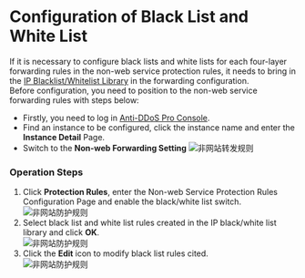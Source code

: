 # Configuration of Black List and White List
If it is necessary to configure black lists and white lists for each four-layer forwarding rules in the non-web service protection rules, it needs to bring in the [IP Blacklist/Whitelist Library](../../../../../documentation/Cloud-Security/Anti-DDoS-Pro/Operation-Guide/Blacklist-And-Whitelist-Settings.md) in the forwarding configuration.</BR>
Before configuration, you need to position to the non-web service forwarding rules with steps below:
- Firstly, you need to log in [Anti-DDoS Pro Console](https://ip-anti-console.jdcloud.com/instancelist).
- Find an instance to be configured, click the instance name and enter the **Instance Detail** Page.
- Switch to the **Non-web Forwarding Setting** 
   ![非网站转发规则](../../../../../image/Advanced%20Anti-DDoS/net-service-protection-rule-03.png)


### Operation Steps
1. Click **Protection Rules**, enter the Non-web Service Protection Rules Configuration Page and enable the black/white list switch.</BR>
 ![非网站防护规则](../../../../../image/Advanced%20Anti-DDoS/net-service-protection-rule-06.png)
2. Select black list and white list rules created in the IP black/white list library and click **OK**.</BR>
 ![非网站防护规则](../../../../../image/Advanced%20Anti-DDoS/net-service-protection-rule-07.png)
3. Click the **Edit** icon to modify black list rules cited.</BR>
 ![非网站防护规则](../../../../../image/Advanced%20Anti-DDoS/net-service-protection-rule-08.png)

 
